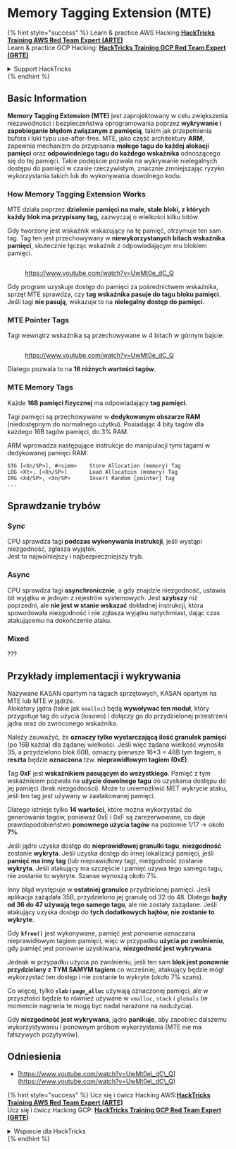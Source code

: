# Memory Tagging Extension (MTE)

{% hint style="success" %}
Learn & practice AWS Hacking:<img src="/.gitbook/assets/arte.png" alt="" data-size="line">[**HackTricks Training AWS Red Team Expert (ARTE)**](https://training.hacktricks.xyz/courses/arte)<img src="/.gitbook/assets/arte.png" alt="" data-size="line">\
Learn & practice GCP Hacking: <img src="/.gitbook/assets/grte.png" alt="" data-size="line">[**HackTricks Training GCP Red Team Expert (GRTE)**<img src="/.gitbook/assets/grte.png" alt="" data-size="line">](https://training.hacktricks.xyz/courses/grte)

<details>

<summary>Support HackTricks</summary>

* Check the [**subscription plans**](https://github.com/sponsors/carlospolop)!
* **Join the** 💬 [**Discord group**](https://discord.gg/hRep4RUj7f) or the [**telegram group**](https://t.me/peass) or **follow** us on **Twitter** 🐦 [**@hacktricks\_live**](https://twitter.com/hacktricks\_live)**.**
* **Share hacking tricks by submitting PRs to the** [**HackTricks**](https://github.com/carlospolop/hacktricks) and [**HackTricks Cloud**](https://github.com/carlospolop/hacktricks-cloud) github repos.

</details>
{% endhint %}

## Basic Information

**Memory Tagging Extension (MTE)** jest zaprojektowany w celu zwiększenia niezawodności i bezpieczeństwa oprogramowania poprzez **wykrywanie i zapobieganie błędom związanym z pamięcią**, takim jak przepełnienia bufora i luki typu use-after-free. MTE, jako część architektury **ARM**, zapewnia mechanizm do przypisania **małego tagu do każdej alokacji pamięci** oraz **odpowiedniego tagu do każdego wskaźnika** odnoszącego się do tej pamięci. Takie podejście pozwala na wykrywanie nielegalnych dostępu do pamięci w czasie rzeczywistym, znacznie zmniejszając ryzyko wykorzystania takich luk do wykonywania dowolnego kodu.

### **How Memory Tagging Extension Works**

MTE działa poprzez **dzielenie pamięci na małe, stałe bloki, z których każdy blok ma przypisany tag,** zazwyczaj o wielkości kilku bitów.&#x20;

Gdy tworzony jest wskaźnik wskazujący na tę pamięć, otrzymuje ten sam tag. Tag ten jest przechowywany w **niewykorzystanych bitach wskaźnika pamięci**, skutecznie łącząc wskaźnik z odpowiadającym mu blokiem pamięci.

<figure><img src="../../.gitbook/assets/image (1202).png" alt=""><figcaption><p><a href="https://www.youtube.com/watch?v=UwMt0e_dC_Q">https://www.youtube.com/watch?v=UwMt0e_dC_Q</a></p></figcaption></figure>

Gdy program uzyskuje dostęp do pamięci za pośrednictwem wskaźnika, sprzęt MTE sprawdza, czy **tag wskaźnika pasuje do tagu bloku pamięci**. Jeśli tagi **nie pasują**, wskazuje to na **nielegalny dostęp do pamięci.**

### MTE Pointer Tags

Tagi wewnątrz wskaźnika są przechowywane w 4 bitach w górnym bajcie:

<figure><img src="../../.gitbook/assets/image (1203).png" alt=""><figcaption><p><a href="https://www.youtube.com/watch?v=UwMt0e_dC_Q">https://www.youtube.com/watch?v=UwMt0e_dC_Q</a></p></figcaption></figure>

Dlatego pozwala to na **16 różnych wartości tagów**.

### MTE Memory Tags

Każde **16B pamięci fizycznej** ma odpowiadający **tag pamięci**.

Tagi pamięci są przechowywane w **dedykowanym obszarze RAM** (niedostępnym do normalnego użytku). Posiadając 4 bity tagów dla każdego 16B tagów pamięci, do 3% RAM.

ARM wprowadza następujące instrukcje do manipulacji tymi tagami w dedykowanej pamięci RAM:
```
STG [<Xn/SP>], #<simm>    Store Allocation (memory) Tag
LDG <Xt>, [<Xn/SP>]       Load Allocatoin (memory) Tag
IRG <Xd/SP>, <Xn/SP>      Insert Random [pointer] Tag
...
```
## Sprawdzanie trybów

### Sync

CPU sprawdza tagi **podczas wykonywania instrukcji**, jeśli wystąpi niezgodność, zgłasza wyjątek.\
Jest to najwolniejszy i najbezpieczniejszy tryb.

### Async

CPU sprawdza tagi **asynchronicznie**, a gdy znajdzie niezgodność, ustawia bit wyjątku w jednym z rejestrów systemowych. Jest **szybszy** niż poprzedni, ale **nie jest w stanie wskazać** dokładnej instrukcji, która spowodowała niezgodność i nie zgłasza wyjątku natychmiast, dając czas atakującemu na dokończenie ataku.

### Mixed

???

## Przykłady implementacji i wykrywania

Nazywane KASAN opartym na tagach sprzętowych, KASAN opartym na MTE lub MTE w jądrze.\
Alokatory jądra (takie jak `kmalloc`) będą **wywoływać ten moduł**, który przygotuje tag do użycia (losowo) i dołączy go do przydzielonej przestrzeni jądra oraz do zwróconego wskaźnika.

Należy zauważyć, że **oznaczy tylko wystarczającą ilość granulek pamięci** (po 16B każda) dla żądanej wielkości. Jeśli więc żądana wielkość wynosiła 35, a przydzielono blok 60B, oznaczy pierwsze 16\*3 = 48B tym tagiem, a **reszta** będzie **oznaczona** tzw. **nieprawidłowym tagiem (0xE)**.

Tag **0xF** jest **wskaźnikiem pasującym do wszystkiego**. Pamięć z tym wskaźnikiem pozwala na **użycie dowolnego tagu** do uzyskania dostępu do jej pamięci (brak niezgodności). Może to uniemożliwić MET wykrycie ataku, jeśli ten tag jest używany w zaatakowanej pamięci.

Dlatego istnieje tylko **14 wartości**, które można wykorzystać do generowania tagów, ponieważ 0xE i 0xF są zarezerwowane, co daje prawdopodobieństwo **ponownego użycia tagów** na poziomie 1/17 -> około **7%**.

Jeśli jądro uzyska dostęp do **nieprawidłowej granulki tagu**, **niezgodność** zostanie **wykryta**. Jeśli uzyska dostęp do innej lokalizacji pamięci, jeśli **pamięć ma inny tag** (lub nieprawidłowy tag), niezgodność zostanie **wykryta**. Jeśli atakujący ma szczęście i pamięć używa tego samego tagu, nie zostanie to wykryte. Szanse wynoszą około 7%.

Inny błąd występuje w **ostatniej granulce** przydzielonej pamięci. Jeśli aplikacja zażądała 35B, przydzielono jej granulę od 32 do 48. Dlatego **bajty od 36 do 47 używają tego samego tagu**, ale nie zostały zażądane. Jeśli atakujący uzyska dostęp do **tych dodatkowych bajtów, nie zostanie to wykryte**.

Gdy **`kfree()`** jest wykonywane, pamięć jest ponownie oznaczana nieprawidłowym tagiem pamięci, więc w przypadku **użycia po zwolnieniu**, gdy pamięć jest ponownie uzyskiwana, **niezgodność jest wykrywana**.

Jednak w przypadku użycia po zwolnieniu, jeśli ten sam **blok jest ponownie przydzielany z TYM SAMYM tagiem** co wcześniej, atakujący będzie mógł wykorzystać ten dostęp i nie zostanie to wykryte (około 7% szans).

Co więcej, tylko **`slab` i `page_alloc`** używają oznaczonej pamięci, ale w przyszłości będzie to również używane w `vmalloc`, `stack` i `globals` (w momencie nagrania te mogą być nadal narażone na nadużycia).

Gdy **niezgodność jest wykrywana**, jądro **panikuje**, aby zapobiec dalszemu wykorzystywaniu i ponownym próbom wykorzystania (MTE nie ma fałszywych pozytywów).

## Odniesienia

* [https://www.youtube.com/watch?v=UwMt0e\_dC\_Q](https://www.youtube.com/watch?v=UwMt0e\_dC\_Q)

{% hint style="success" %}
Ucz się i ćwicz Hacking AWS:<img src="/.gitbook/assets/arte.png" alt="" data-size="line">[**HackTricks Training AWS Red Team Expert (ARTE)**](https://training.hacktricks.xyz/courses/arte)<img src="/.gitbook/assets/arte.png" alt="" data-size="line">\
Ucz się i ćwicz Hacking GCP: <img src="/.gitbook/assets/grte.png" alt="" data-size="line">[**HackTricks Training GCP Red Team Expert (GRTE)**<img src="/.gitbook/assets/grte.png" alt="" data-size="line">](https://training.hacktricks.xyz/courses/grte)

<details>

<summary>Wsparcie dla HackTricks</summary>

* Sprawdź [**plany subskrypcyjne**](https://github.com/sponsors/carlospolop)!
* **Dołącz do** 💬 [**grupy Discord**](https://discord.gg/hRep4RUj7f) lub [**grupy telegramowej**](https://t.me/peass) lub **śledź** nas na **Twitterze** 🐦 [**@hacktricks\_live**](https://twitter.com/hacktricks\_live)**.**
* **Podziel się trikami hackingowymi, przesyłając PR-y do** [**HackTricks**](https://github.com/carlospolop/hacktricks) i [**HackTricks Cloud**](https://github.com/carlospolop/hacktricks-cloud) repozytoriów github.

</details>
{% endhint %}
